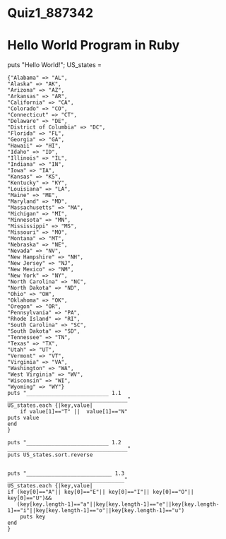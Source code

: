 # Quiz1_887342

# Hello World Program in Ruby
puts "Hello World!";
US_states = 

	{"Alabama" => "AL",
	"Alaska" => "AK",
	"Arizona" => "AZ",
	"Arkansas" => "AR",
	"California" => "CA",
	"Colorado" => "CO",
	"Connecticut" => "CT",
	"Delaware" => "DE",
	"District of Columbia" => "DC",
	"Florida" => "FL",
	"Georgia" => "GA",
	"Hawaii" => "HI",
	"Idaho" => "ID",
	"Illinois" => "IL",
	"Indiana" => "IN",
	"Iowa" => "IA",
	"Kansas" => "KS",
	"Kentucky" => "KY",
	"Louisiana" => "LA",
	"Maine" => "ME",
	"Maryland" => "MD",
	"Massachusetts" => "MA",
	"Michigan" => "MI",
	"Minnesota" => "MN",
	"Mississippi" => "MS",
	"Missouri" => "MO",
	"Montana" => "MT",
	"Nebraska" => "NE",
	"Nevada" => "NV",
	"New Hampshire" => "NH",
	"New Jersey" => "NJ",
	"New Mexico" => "NM",
	"New York" => "NY",
	"North Carolina" => "NC",
	"North Dakota" => "ND",
	"Ohio" => "OH",
	"Oklahoma" => "OK",
	"Oregon" => "OR",
	"Pennsylvania" => "PA",
	"Rhode Island" => "RI",
	"South Carolina" => "SC",
	"South Dakota" => "SD",
	"Tennessee" => "TN",
	"Texas" => "TX",
	"Utah" => "UT",
	"Vermont" => "VT",
	"Virginia" => "VA",
	"Washington" => "WA",
	"West Virginia" => "WV",
	"Wisconsin" => "WI",
	"Wyoming" => "WY"}
	puts "__________________________ 1.1 ______________________________________"
	US_states.each {|key,value|
	    if value[1]=="T" ||  value[1]=="N"
	puts value
	end
	}
	
	puts "__________________________ 1.2 ______________________________________"
    puts US_states.sort.reverse
    
    
   	puts "___________________________ 1.3 _____________________________________"
	US_states.each {|key,value|
	if (key[0]=="A"|| key[0]=="E"|| key[0]=="I"|| key[0]=="O"|| key[0]=="U")&&
	   (key[key.length-1]=="a"||key[key.length-1]=="e"||key[key.length-1]=="i"||key[key.length-1]=="o"||key[key.length-1]=="u")
	    puts key
	end
	}

